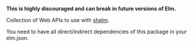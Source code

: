 **This is highly discouraged and can break in future versions of Elm.**

Collection of Web APIs to use with [shelm](https://github.com/robx/shelm).

You need to have all direct/indirect dependencies of this package in your elm.json.
